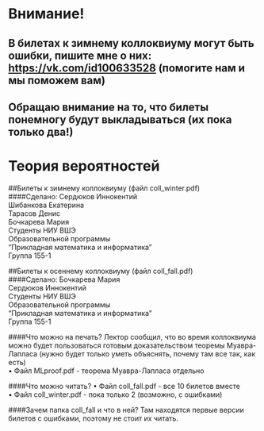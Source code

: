 # Внимание!
## В билетах к зимнему коллоквиуму могут быть ошибки, пишите мне о них: https://vk.com/id100633528 (помогите нам и мы поможем вам)
## Обращаю внимание на то, что билеты понемногу будут выкладываться (их пока только два!)

# Теория вероятностей
  
##Билеты к зимнему коллоквиуму (файл coll_winter.pdf)  
####Сделано:
Сердюков Иннокентий  
Шибанкова Екатерина  
Тарасов Денис  
Бочкарева Мария  
Студенты НИУ ВШЭ  
Образовательной программы  
“Прикладная математика и информатика”  
Группа 155-1  
 
 
##Билеты к осеннему коллоквиуму (файл coll_fall.pdf)  
####Сделано:
Бочкарева Мария  
Сердюков Иннокентий  
Студенты НИУ ВШЭ  
Образовательной программы  
“Прикладная математика и информатика”  
Группа 155-1  
  
####Что можно на печать?
Лектор сообщил, что во время коллоквиума можно будет пользоваться готовым доказательством теоремы Муавра-Лапласа (нужно будет только уметь объяснять, почему там все так, как есть)  
•	Файл MLproof.pdf - теорема Муавра-Лапласа отдельно

####Что можно читать?
•	Файл coll_fall.pdf - все 10 билетов вместе  
•	Файл coll_winter.pdf - пока только 2 (возможно, с ошибками)
  
####Зачем папка coll_fall и что в ней?
Там находятся первые версии билетов с ошибками, поэтому не стоит их читать.
